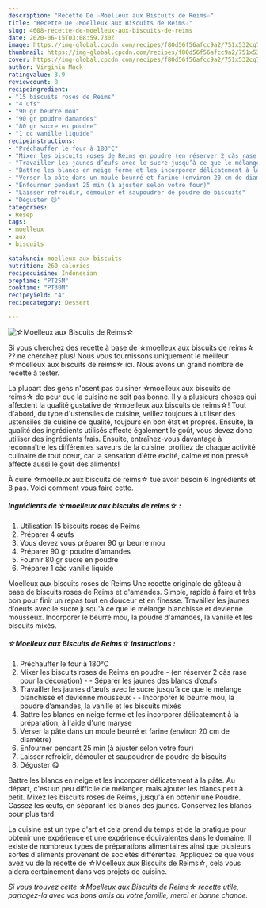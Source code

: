```yaml
---
description: "Recette De ☆Moelleux aux Biscuits de Reims☆"
title: "Recette De ☆Moelleux aux Biscuits de Reims☆"
slug: 4608-recette-de-moelleux-aux-biscuits-de-reims
date: 2020-06-15T03:08:59.730Z
image: https://img-global.cpcdn.com/recipes/f80d56f56afcc9a2/751x532cq70/☆moelleux-aux-biscuits-de-reims☆-photo-principale-de-la-recette.jpg
thumbnail: https://img-global.cpcdn.com/recipes/f80d56f56afcc9a2/751x532cq70/☆moelleux-aux-biscuits-de-reims☆-photo-principale-de-la-recette.jpg
cover: https://img-global.cpcdn.com/recipes/f80d56f56afcc9a2/751x532cq70/☆moelleux-aux-biscuits-de-reims☆-photo-principale-de-la-recette.jpg
author: Virginia Mack
ratingvalue: 3.9
reviewcount: 8
recipeingredient:
- "15 biscuits roses de Reims"
- "4 ufs"
- "90 gr beurre mou"
- "90 gr poudre damandes"
- "80 gr sucre en poudre"
- "1 cc vanille liquide"
recipeinstructions:
- "Préchauffer le four à 180°C"
- "Mixer les biscuits roses de Reims en poudre (en réserver 2 càs rase pour la décoration)  Séparer les jaunes des blancs d’œufs"
- "Travailler les jaunes d’œufs avec le sucre jusqu’à ce que le mélange blanchisse et devienne mousseux  Incorporer le beurre mou, la poudre d’amandes, la vanille et les biscuits mixés"
- "Battre les blancs en neige ferme et les incorporer délicatement à la préparation, à l&#39;aide d&#39;une maryse"
- "Verser la pâte dans un moule beurré et farine (environ 20 cm de diamètre)"
- "Enfourner pendant 25 min (à ajuster selon votre four)"
- "Laisser refroidir, démouler et saupoudrer de poudre de biscuits"
- "Déguster 😋"
categories:
- Resep
tags:
- moelleux
- aux
- biscuits

katakunci: moelleux aux biscuits 
nutrition: 260 calories
recipecuisine: Indonesian
preptime: "PT25M"
cooktime: "PT30M"
recipeyield: "4"
recipecategory: Dessert

---
```



![☆Moelleux aux Biscuits de Reims☆](https://img-global.cpcdn.com/recipes/f80d56f56afcc9a2/751x532cq70/☆moelleux-aux-biscuits-de-reims☆-photo-principale-de-la-recette.jpg)

Si vous cherchez des recette à base de ☆moelleux aux biscuits de reims☆ ?? ne cherchez plus! Nous vous fournissons uniquement le meilleur ☆moelleux aux biscuits de reims☆ ici. Nous avons un grand nombre de recette à tester.

La plupart des gens n'osent pas cuisiner ☆moelleux aux biscuits de reims☆ de peur que la cuisine ne soit pas bonne. Il y a plusieurs choses qui affectent la qualité gustative de ☆moelleux aux biscuits de reims☆! Tout d'abord, du type d'ustensiles de cuisine, veillez toujours à utiliser des ustensiles de cuisine de qualité, toujours en bon état et propres. Ensuite, la qualité des ingrédients utilisés affecte également le goût, vous devez donc utiliser des ingrédients frais. Ensuite, entraînez-vous davantage à reconnaître les différentes saveurs de la cuisine, profitez de chaque activité culinaire de tout cœur, car la sensation d'être excité, calme et non pressé affecte aussi le goût des aliments!

<!--inarticleads1-->

À cuire ☆moelleux aux biscuits de reims☆ tue avoir besoin 6 Ingrédients et 8 pas. Voici comment vous faire cette.

##### Ingrédients de ☆moelleux aux biscuits de reims☆ :

1. Utilisation 15 biscuits roses de Reims
1. Préparer 4 œufs
1. Vous devez vous préparer 90 gr beurre mou
1. Préparer 90 gr poudre d’amandes
1. Fournir 80 gr sucre en poudre
1. Préparer 1 càc vanille liquide


Moelleux aux biscuits roses de Reims Une recette originale de gâteau à base de biscuits roses de Reims et d&#39;amandes. Simple, rapide à faire et très bon pour finir un repas tout en douceur et en finesse. Travailler les jaunes d&#39;oeufs avec le sucre jusqu&#39;à ce que le mélange blanchisse et devienne mousseux. Incorporer le beurre mou, la poudre d&#39;amandes, la vanille et les biscuits mixés. 

<!--inarticleads2-->

##### ☆Moelleux aux Biscuits de Reims☆ instructions :

1. Préchauffer le four à 180°C
1. Mixer les biscuits roses de Reims en poudre - (en réserver 2 càs rase pour la décoration) -  - Séparer les jaunes des blancs d’œufs
1. Travailler les jaunes d’œufs avec le sucre jusqu’à ce que le mélange blanchisse et devienne mousseux -  - Incorporer le beurre mou, la poudre d’amandes, la vanille et les biscuits mixés
1. Battre les blancs en neige ferme et les incorporer délicatement à la préparation, à l&#39;aide d&#39;une maryse
1. Verser la pâte dans un moule beurré et farine (environ 20 cm de diamètre)
1. Enfourner pendant 25 min (à ajuster selon votre four)
1. Laisser refroidir, démouler et saupoudrer de poudre de biscuits
1. Déguster 😋


Battre les blancs en neige et les incorporer délicatement à la pâte. Au départ, c&#39;est un peu difficile de mélanger, mais ajouter les blancs petit à petit. Mixez les biscuits roses de Reims, jusqu&#39;à en obtenir une Poudre. Cassez les œufs, en séparant les blancs des jaunes. Conservez les blancs pour plus tard. 

<!--inarticleads1-->

<p>
La cuisine est un type d'art et cela prend du temps et de la pratique pour obtenir une expérience et une expérience équivalentes dans le domaine. Il existe de nombreux types de préparations alimentaires ainsi que plusieurs sortes d'aliments provenant de sociétés différentes. Appliquez ce que vous avez vu de la recette de ☆Moelleux aux Biscuits de Reims☆, cela vous aidera certainement dans vos projets de cuisine.
</p>

<p>
<i>Si vous trouvez cette ☆Moelleux aux Biscuits de Reims☆ recette utile, partagez-la avec vos bons amis ou votre famille, merci et bonne chance.</i>
</p>
